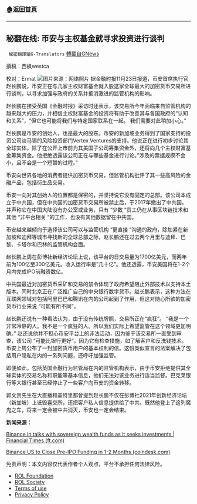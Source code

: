 ###  [:house:返回首頁](https://github.com/ourhimalayas/txt)
---


## 秘翻在线: 币安与主权基金就寻求投资进行谈判
` 秘密翻譯組G-Translators` [轉載自GNews](https://gnews.org/zh-hans/1689754/)

撰稿：西枫westca

校对：Ermat
![](https://assets.gnews.org/wp-content/uploads/2021/11/unnamed-10-1.jpg)图片来源：网络照片
据金融时报11月23日报道，币安首席执行官赵长鹏说，币安正在与几家主权财富基金就入股这家全球最大的加密货币交易所进行谈判，以寻求加强与政府的关系并抵消激进的监管机构的影响。

赵长鹏在接受英国《金融时报》采访时还表示，该交易所今年面临来自监管机构的越来越大的压力，并相信主权财富基金的投资将有助于改善其与各国政府的“认知和关系”，“但它也可能将我们与特定国家联系在一起。 我们需要对此稍加小心。”

赵长鹏是币安的创始人，也是最大的股东。币安的新加坡业务得到了国家支持的投资公司淡马锡的风险投资部门Vertex Ventures的支持。他说正在进行初步讨论其全球实体，除了在公开上市前为其美国子公司筹集资金外，还将向几个主权财富基金筹集资金。他拒绝透露该公司正在与哪些基金进行讨论。”涉及的票据规模不会小，且不会是一个短暂的过程。”

币安向世界各地的消费者提供加密货币交易，但监管机构批评了其一些高风险的金融产品，包括衍生品交易。

币安一向对其创始人的位置都是保密的，并坚持说它没有固定的总部。该公司本成立于中共国，但在中共国的加密货币交易所被禁止后，于2017年撤出了中共国，并声称它在中国大陆没有办公室或业务，只有 “少数 “员工仍在从事区块链技术和其他 “非平台相关 “的工作，也没有其他数据留在中共国。

币安越来越倾向于选择该公司可以与监管机构 “更直接 “沟通的政府，除加紧在新加坡和迪拜等城市寻找新的全球总部之际，赵长鹏还在过去两个月里与迪拜、巴黎、卡塔尔和巴林的监管机构会面。

赵长鹏上周在彭博社新经济论坛上说，该平台的日交易量为1700亿美元，而两年前为100亿至300亿美元。收入运行率是”几十亿”。他还透露，币安美国将在1-2个月内完成IPO前融资数亿。

中共国最近对加密货币采矿和交易的禁令体现了政府希望阻止外部技术以支持本土版本。同时北京正在广泛推广自己的中央银行数字货币。赵长鹏表示，这种方法在互联网领域对包括阿里巴巴和腾讯在内的公司起到了作用，但这对随心所欲的加密货币行业来说 “可能有所不同”。

赵长鹏还说有一种看法认为，由于没有传统牌照，交易所正在“疯狂”。 “我是一个非常冷静的人。我不是一个疯狂的人。所以我们实际上希望监管在这个领域更加明确。” 赵还说他并不担心币安平台上的非法活动，因为鉴于该交易所一直受到审查，该公司 “可能比银行更好”，因为它有检查措施，如了解客户和反洗钱技术。币安上周公布了一封加密货币用户的基本权利的信。这份类似宣言的法案解决了包括用户隐私在内的一系列问题，还呼吁加强监管。

即便如此，包括英国金融行为监管局在内的监管机构表示，由于币安拒绝提供其全球实体的交易名称和职能等基本信息，他们无法对该业务进行适当监督。巴克莱银行等大银行甚至已经停止了一些客户向币安的资金转移。

郭文贵先生在大直播和盖特里都曾提到赵长鹏不仅在彭博社2021年创新经济论坛（新加坡）上诋毁喜交所，还把客户私人信息提供给了中共。既然他登上了这列魔鬼之车，将来一定会被中共消灭，币安也一定会结束。

**新闻来源：**

[Binance in talks with sovereign wealth funds as it seeks investments | Financial Times (ft.com)](https://www.ft.com/content/006b727a-cc20-403e-ad53-6a23571e6c1c)

[Binance US to Close Pre-IPO Funding in 1-2 Months (coindesk.com)](https://www.coindesk.com/business/2021/11/19/binance-us-to-close-pre-ipo-funding-in-1-2-months-founder-cz-says/)

 

免责声明：本文内容仅代表作者个人观点，平台不承担任何法律风险。

- [ROL Foundation](https://rolfoundation.org/)
- [ROL Society](https://rolsociety.org/)
- [Terms of use](https://gnews.org/terms-of-use-3/)
- [Privacy Policy](https://gnews.org/privacy-policy/)
